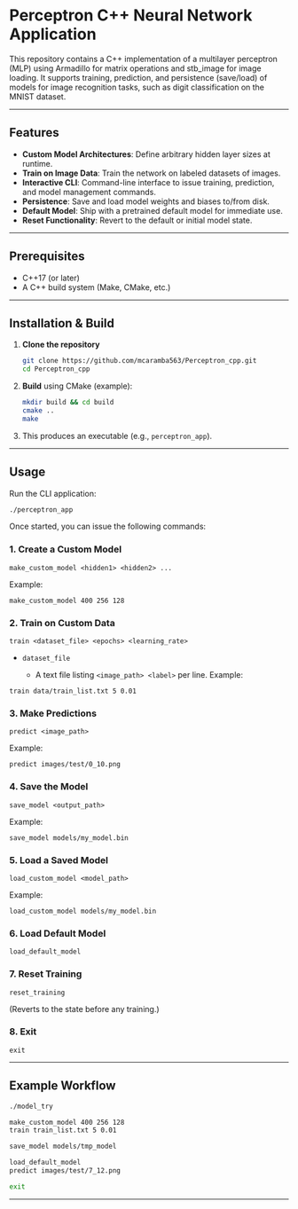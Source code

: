 # Perceptron C++ Neural Network Application

This repository contains a C++ implementation of a multilayer perceptron (MLP) using Armadillo for matrix operations and stb\_image for image loading. It supports training, prediction, and persistence (save/load) of models for image recognition tasks, such as digit classification on the MNIST dataset.

---

## Features

* **Custom Model Architectures**: Define arbitrary hidden layer sizes at runtime.
* **Train on Image Data**: Train the network on labeled datasets of images.
* **Interactive CLI**: Command-line interface to issue training, prediction, and model management commands.
* **Persistence**: Save and load model weights and biases to/from disk.
* **Default Model**: Ship with a pretrained default model for immediate use.
* **Reset Functionality**: Revert to the default or initial model state.

---

## Prerequisites

* C++17 (or later)
* A C++ build system (Make, CMake, etc.)

---

## Installation & Build

1. **Clone the repository**

   ```bash
   git clone https://github.com/mcaramba563/Perceptron_cpp.git
   cd Perceptron_cpp
   ```

2. **Build** using CMake (example):

   ```bash
   mkdir build && cd build
   cmake ..
   make
   ```

3. This produces an executable (e.g., `perceptron_app`).

---

## Usage

Run the CLI application:

```bash
./perceptron_app
```

Once started, you can issue the following commands:

### 1. Create a Custom Model

```
make_custom_model <hidden1> <hidden2> ...
```

Example:

```
make_custom_model 400 256 128
```

### 2. Train on Custom Data

```
train <dataset_file> <epochs> <learning_rate>
```

* `dataset_file`

  * A text file listing `<image_path> <label>` per line.
    Example:

```
train data/train_list.txt 5 0.01
```

### 3. Make Predictions

```
predict <image_path>
```

Example:

```
predict images/test/0_10.png
```

### 4. Save the Model

```
save_model <output_path>
```

Example:

```
save_model models/my_model.bin
```

### 5. Load a Saved Model

```
load_custom_model <model_path>
```

Example:

```
load_custom_model models/my_model.bin
```

### 6. Load Default Model

```
load_default_model
```

### 7. Reset Training

```
reset_training
```

(Reverts to the state before any training.)

### 8. Exit

```
exit
```

---

## Example Workflow

```bash
./model_try

make_custom_model 400 256 128
train train_list.txt 5 0.01

save_model models/tmp_model

load_default_model
predict images/test/7_12.png

exit
```

---
